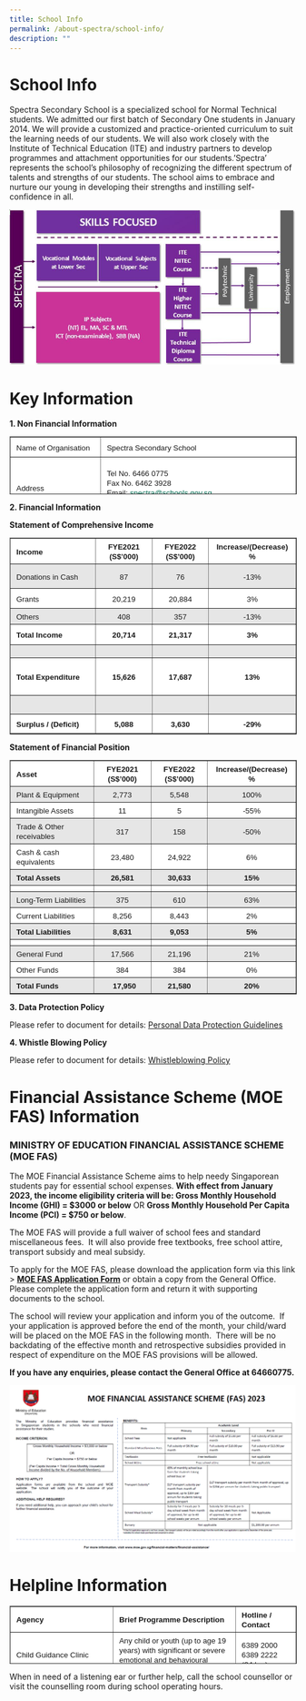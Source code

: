 ```yaml
---
title: School Info
permalink: /about-spectra/school-info/
description: ""
---
```

# School Info


Spectra Secondary School is a specialized school for Normal Technical students. We admitted&nbsp;our first batch of Secondary One students&nbsp;in January 2014. We will provide a customized and practice-oriented curriculum to suit the learning needs of our students. We will also work closely with the Institute of Technical Education (ITE) and industry partners to develop programmes and attachment opportunities for our students.’Spectra’ represents the school’s philosophy of recognizing the different spectrum of talents and strengths of our students. The school aims to embrace and nurture our young in developing their strengths and instilling self-confidence in all.

![](/images/VE-Customised-Pathways-2.jpg)

# Key Information


**1\. Non Financial Information**

<table border="1" style="box-sizing: inherit; border-collapse: collapse; border-spacing: 0px; max-width: 100%; width: 792px; height: 100px;"><tbody style="box-sizing: inherit;"><tr style="box-sizing: inherit; background: rgb(255, 255, 255); height: 24px;"><td style="box-sizing: inherit; padding: 5px 10px; width: 153px; text-align: justify; background-color: rgb(255, 255, 255); height: 24px;"><span style="box-sizing: inherit; font-family: &quot;trebuchet ms&quot;, geneva, sans-serif; font-size: 10pt;">Name of Organisation</span></td><td style="box-sizing: inherit; padding: 5px 10px; width: 373px; text-align: justify; background-color: rgb(255, 255, 255); height: 24px;"><span style="box-sizing: inherit; font-family: &quot;trebuchet ms&quot;, geneva, sans-serif; font-size: 10pt;">Spectra Secondary School</span></td></tr><tr style="box-sizing: inherit; background: rgb(230, 230, 230); height: 96px;"><td style="box-sizing: inherit; padding: 5px 10px; width: 153px; text-align: justify; background-color: rgb(255, 255, 255); height: 96px;"><span style="box-sizing: inherit; font-family: &quot;trebuchet ms&quot;, geneva, sans-serif; font-size: 10pt;">Address</span></td><td style="box-sizing: inherit; padding: 5px 10px; width: 373px; text-align: justify; background-color: rgb(255, 255, 255); height: 96px;"><span style="box-sizing: inherit; font-family: &quot;trebuchet ms&quot;, geneva, sans-serif; font-size: 10pt;">Tel No. 6466 0775</span><br style="box-sizing: inherit;"><span style="box-sizing: inherit; font-family: &quot;trebuchet ms&quot;, geneva, sans-serif; font-size: 10pt;">Fax No. 6462 3928</span><br style="box-sizing: inherit;"><span style="box-sizing: inherit; font-family: &quot;trebuchet ms&quot;, geneva, sans-serif; font-size: 10pt;">Email:&nbsp;<a href="mailto:info@spectra.edu.sg" target="_blank" rel="noopener noreferrer" style="box-sizing: inherit; background-color: transparent; transition: all 0.25s ease-in-out 0s; text-decoration: underline; color: rgb(0, 107, 81);">spectra@schools.gov.sg</a></span><br style="box-sizing: inherit;"><span style="box-sizing: inherit; font-family: &quot;trebuchet ms&quot;, geneva, sans-serif; font-size: 10pt;">Website:&nbsp;<a href="https://www.spectra.edu.sg/" style="box-sizing: inherit; background-color: transparent; transition: all 0.25s ease-in-out 0s; text-decoration: underline; color: rgb(0, 107, 81);">https://www.spectra.edu.sg</a></span></td></tr><tr style="box-sizing: inherit; background: rgb(255, 255, 255); height: 24px;"><td style="box-sizing: inherit; padding: 5px 10px; width: 153px; text-align: justify; background-color: rgb(255, 255, 255); height: 24px;"><span style="box-sizing: inherit; font-family: &quot;trebuchet ms&quot;, geneva, sans-serif; font-size: 10pt;">Unique Entity Number (UEN)</span></td><td style="box-sizing: inherit; padding: 5px 10px; width: 373px; text-align: justify; background-color: rgb(255, 255, 255); height: 24px;"><span style="box-sizing: inherit; font-family: &quot;trebuchet ms&quot;, geneva, sans-serif; font-size: 10pt;">201300697M</span></td></tr><tr style="box-sizing: inherit; background: rgb(230, 230, 230); height: 24px;"><td style="box-sizing: inherit; padding: 5px 10px; width: 153px; text-align: justify; background-color: rgb(255, 255, 255); height: 24px;"><span style="box-sizing: inherit; font-family: &quot;trebuchet ms&quot;, geneva, sans-serif; font-size: 10pt;">Date of Establishment</span></td><td style="box-sizing: inherit; padding: 5px 10px; width: 373px; text-align: justify; background-color: rgb(255, 255, 255); height: 24px;"><span style="box-sizing: inherit; font-family: &quot;trebuchet ms&quot;, geneva, sans-serif; font-size: 10pt;">7 January 2013</span></td></tr><tr style="box-sizing: inherit; background: rgb(255, 255, 255); height: 24px;"><td style="box-sizing: inherit; padding: 5px 10px; width: 153px; text-align: justify; background-color: rgb(255, 255, 255); height: 24px;"><span style="box-sizing: inherit; font-family: &quot;trebuchet ms&quot;, geneva, sans-serif; font-size: 10pt;">Effective Date of Charity Status</span></td><td style="box-sizing: inherit; padding: 5px 10px; width: 373px; text-align: justify; background-color: rgb(255, 255, 255); height: 24px;"><span style="box-sizing: inherit; font-family: &quot;trebuchet ms&quot;, geneva, sans-serif; font-size: 10pt;">7 January 2013</span></td></tr><tr style="box-sizing: inherit; background: rgb(230, 230, 230); height: 24px;"><td style="box-sizing: inherit; padding: 5px 10px; width: 153px; text-align: justify; background-color: rgb(255, 255, 255); height: 24px;"><span style="box-sizing: inherit; font-family: &quot;trebuchet ms&quot;, geneva, sans-serif; font-size: 10pt;">Effective Date of IPC Status</span></td><td style="box-sizing: inherit; padding: 5px 10px; width: 373px; text-align: justify; background-color: rgb(255, 255, 255); height: 24px;"><span style="box-sizing: inherit; font-family: &quot;trebuchet ms&quot;, geneva, sans-serif; font-size: 10pt;">03 June 2022 to 02 June 2027</span></td></tr><tr style="box-sizing: inherit; background: rgb(255, 255, 255); height: 144px;"><td style="box-sizing: inherit; padding: 5px 10px; width: 153px; text-align: justify; background-color: rgb(255, 255, 255); height: 144px;"><span style="box-sizing: inherit; font-family: &quot;trebuchet ms&quot;, geneva, sans-serif; font-size: 10pt;">Objectives</span></td><td style="box-sizing: inherit; padding: 5px 10px; width: 373px; text-align: justify; background-color: rgb(255, 255, 255); height: 144px;"><span style="box-sizing: inherit; font-family: &quot;trebuchet ms&quot;, geneva, sans-serif; font-size: 10pt;">The main objectives are to deliver a quality learning experience, with the support of stakeholders, to the students; to actively involve and positively challenge the students in their learning experience and process in a safe and caring learning environment; to build the students’ confidence, competency and character so as to enable them to lead fulfilling lives; and to assist and prepare the students to graduate with NT Level and the ITE Skill Subject Certificates.</span></td></tr><tr style="box-sizing: inherit; background: rgb(230, 230, 230); height: 24px;"><td style="box-sizing: inherit; padding: 5px 10px; width: 153px; text-align: justify; background-color: rgb(255, 255, 255); height: 24px;"><span style="box-sizing: inherit; font-family: &quot;trebuchet ms&quot;, geneva, sans-serif; font-size: 10pt;">Number of Students Enrolment</span></td><td style="box-sizing: inherit; padding: 5px 10px; width: 373px; text-align: justify; background-color: rgb(255, 255, 255); height: 24px;"><span style="box-sizing: inherit; font-family: &quot;trebuchet ms&quot;, geneva, sans-serif; font-size: 10pt;">783 students as at 1 July 2022</span></td></tr><tr style="box-sizing: inherit; background: rgb(255, 255, 255); height: 194px;"><td style="box-sizing: inherit; padding: 5px 10px; width: 153px; text-align: justify; background-color: rgb(255, 255, 255); height: 194px;"><span style="box-sizing: inherit; font-family: &quot;trebuchet ms&quot;, geneva, sans-serif; font-size: 10pt;">Board of Directors&nbsp;<em style="box-sizing: inherit;">(current)</em></span></td><td style="box-sizing: inherit; padding: 5px 10px; width: 373px; text-align: justify; background-color: rgb(255, 255, 255); height: 194px;"><span style="box-sizing: inherit; font-family: &quot;trebuchet ms&quot;, geneva, sans-serif; font-size: 10pt;">Mr. Tai Lee Siang<br style="box-sizing: inherit;">Mr. Anbarasu s/o Rajendran<br style="box-sizing: inherit;">Mr. Suresh Natarajan<br style="box-sizing: inherit;">Ms. Cindy Karim<br style="box-sizing: inherit;">Ms. Ivy Lai Keet Yee<br style="box-sizing: inherit;">Mr. Chua Boon Keat<br style="box-sizing: inherit;">Mr. Conceicao Nicholas Gerard<br style="box-sizing: inherit;">Mrs. Jalil-Ong Suat Eng<br style="box-sizing: inherit;">Mr. Anil Sachdev s/o Danesh Kumar<br style="box-sizing: inherit;">Mr. Chua Cheng You<br style="box-sizing: inherit;">Ms. Juliana Soh Kheng Mei<br style="box-sizing: inherit;">Mr. Lock Ka Fai<br style="box-sizing: inherit;">Ms. Sabrena Abdullah<br style="box-sizing: inherit;">Mr. Tan Soon Liang<br style="box-sizing: inherit;">Dr. Wu Huei Yaw</span></td></tr><tr style="box-sizing: inherit; background: rgb(230, 230, 230); height: 48px;"><td style="box-sizing: inherit; padding: 5px 10px; width: 153px; text-align: justify; background-color: rgb(255, 255, 255); height: 48px;"><span style="box-sizing: inherit; font-family: &quot;trebuchet ms&quot;, geneva, sans-serif; font-size: 10pt;">Auditor</span></td><td style="box-sizing: inherit; padding: 5px 10px; width: 373px; text-align: justify; background-color: rgb(255, 255, 255); height: 48px;"><span style="box-sizing: inherit; font-family: &quot;trebuchet ms&quot;, geneva, sans-serif; font-size: 10pt;">PricewaterhouseCoopers LLP<span>&nbsp;</span><em style="box-sizing: inherit;">(appointed for FY2021 onwards)</em></span><br style="box-sizing: inherit;"><span style="box-sizing: inherit; font-family: &quot;trebuchet ms&quot;, geneva, sans-serif; font-size: 10pt;">Ernst &amp; Young LLP<span>&nbsp;</span><em style="box-sizing: inherit;">(FY2016 to FY2020)</em></span></td></tr><tr style="box-sizing: inherit; background: rgb(255, 255, 255); height: 48px;"><td style="box-sizing: inherit; padding: 5px 10px; width: 153px; text-align: justify; background-color: rgb(255, 255, 255); height: 48px;"><span style="box-sizing: inherit; font-family: &quot;trebuchet ms&quot;, geneva, sans-serif; font-size: 10pt;">Corporate Secretary</span></td><td style="box-sizing: inherit; padding: 5px 10px; width: 373px; text-align: justify; background-color: rgb(255, 255, 255); height: 48px;"><span style="box-sizing: inherit; font-family: &quot;trebuchet ms&quot;, geneva, sans-serif; font-size: 10pt;">Foo Soon Soo</span><br style="box-sizing: inherit;"><span style="box-sizing: inherit; font-family: &quot;trebuchet ms&quot;, geneva, sans-serif; font-size: 10pt;">Sapphira Low Bing Yoke</span></td></tr></tbody></table>

**2\. Financial Information**

**Statement of Comprehensive Income**

<table border="1" cellspacing="1" cellpadding="1" style="box-sizing: inherit; border-collapse: collapse; border-spacing: 0px; max-width: 100%; width: 780px;"><tbody style="box-sizing: inherit;"><tr style="box-sizing: inherit; background: rgb(255, 255, 255); height: 16px;"><td style="box-sizing: inherit; padding: 5px 10px; width: 310px; height: 16px;"><strong style="box-sizing: inherit; font-weight: bold;"><span style="box-sizing: inherit; font-family: &quot;trebuchet ms&quot;, geneva, sans-serif; font-size: 10pt;">Income</span></strong></td><td style="box-sizing: inherit; padding: 5px 10px; width: 157.556px; text-align: center; height: 16px;"><span style="box-sizing: inherit; font-size: 10pt;"><strong style="box-sizing: inherit; font-weight: bold;"><span style="box-sizing: inherit; font-family: &quot;trebuchet ms&quot;, geneva, sans-serif;">FYE2021 (S$’000)</span></strong></span></td><td style="box-sizing: inherit; padding: 5px 10px; width: 158.444px; text-align: center; height: 16px;"><span style="box-sizing: inherit; font-size: 10pt;"><strong style="box-sizing: inherit; font-weight: bold;"><span style="box-sizing: inherit; font-family: &quot;trebuchet ms&quot;, geneva, sans-serif;">FYE2022 (S$’000)</span></strong></span></td><td style="box-sizing: inherit; padding: 5px 10px; width: 156px; text-align: center; height: 16px;"><span style="box-sizing: inherit; font-size: 10pt;"><strong style="box-sizing: inherit; font-weight: bold;"><span style="box-sizing: inherit; font-family: &quot;trebuchet ms&quot;, geneva, sans-serif;">Increase/(Decrease)</span></strong></span><br style="box-sizing: inherit;"><span style="box-sizing: inherit; font-size: 10pt;"><strong style="box-sizing: inherit; font-weight: bold;"><span style="box-sizing: inherit; font-family: &quot;trebuchet ms&quot;, geneva, sans-serif;">%</span></strong></span></td></tr><tr style="box-sizing: inherit; background: rgb(230, 230, 230); height: 32px;"><td style="box-sizing: inherit; padding: 5px 10px; width: 310px; height: 32px;"><span style="box-sizing: inherit; font-family: &quot;trebuchet ms&quot;, geneva, sans-serif; font-size: 10pt;">Donations in Cash</span></td><td style="box-sizing: inherit; padding: 5px 10px; width: 157.556px; text-align: center; height: 32px;"><span style="box-sizing: inherit; font-family: &quot;trebuchet ms&quot;, geneva, sans-serif; font-size: 10pt;">87</span></td><td style="box-sizing: inherit; padding: 5px 10px; width: 158.444px; text-align: center; height: 32px;"><span style="box-sizing: inherit; font-family: &quot;trebuchet ms&quot;, geneva, sans-serif; font-size: 10pt;">76</span></td><td style="box-sizing: inherit; padding: 5px 10px; width: 156px; text-align: center; height: 32px;"><span style="box-sizing: inherit; font-family: &quot;trebuchet ms&quot;, geneva, sans-serif; font-size: 10pt;">-13%</span></td></tr><tr style="box-sizing: inherit; background: rgb(255, 255, 255); height: 24px;"><td style="box-sizing: inherit; padding: 5px 10px; width: 310px; height: 24px;"><span style="box-sizing: inherit; font-family: &quot;trebuchet ms&quot;, geneva, sans-serif; font-size: 10pt;">Grants</span></td><td style="box-sizing: inherit; padding: 5px 10px; width: 157.556px; text-align: center; height: 24px;"><span style="box-sizing: inherit; font-family: &quot;trebuchet ms&quot;, geneva, sans-serif; font-size: 10pt;">20,219</span></td><td style="box-sizing: inherit; padding: 5px 10px; width: 158.444px; text-align: center; height: 24px;"><span style="box-sizing: inherit; font-family: &quot;trebuchet ms&quot;, geneva, sans-serif; font-size: 10pt;">20,884</span></td><td style="box-sizing: inherit; padding: 5px 10px; width: 156px; text-align: center; height: 24px;"><span style="box-sizing: inherit; font-family: &quot;trebuchet ms&quot;, geneva, sans-serif; font-size: 10pt;">3%</span></td></tr><tr style="box-sizing: inherit; background: rgb(230, 230, 230); height: 12px;"><td style="box-sizing: inherit; padding: 5px 10px; width: 310px; height: 12px;"><span style="box-sizing: inherit; font-family: &quot;trebuchet ms&quot;, geneva, sans-serif; font-size: 10pt;">Others</span></td><td style="box-sizing: inherit; padding: 5px 10px; width: 157.556px; text-align: center; height: 12px;"><span style="box-sizing: inherit; font-family: &quot;trebuchet ms&quot;, geneva, sans-serif; font-size: 10pt;">408</span></td><td style="box-sizing: inherit; padding: 5px 10px; width: 158.444px; text-align: center; height: 12px;"><span style="box-sizing: inherit; font-family: &quot;trebuchet ms&quot;, geneva, sans-serif; font-size: 10pt;">357</span></td><td style="box-sizing: inherit; padding: 5px 10px; width: 156px; text-align: center; height: 12px;"><span style="box-sizing: inherit; font-family: &quot;trebuchet ms&quot;, geneva, sans-serif; font-size: 10pt;">-13%</span></td></tr><tr style="box-sizing: inherit; background: rgb(255, 255, 255); height: 25px;"><td style="box-sizing: inherit; padding: 5px 10px; width: 310px; height: 25px;"><span style="box-sizing: inherit; font-family: &quot;trebuchet ms&quot;, geneva, sans-serif; font-size: 10pt;"><strong style="box-sizing: inherit; font-weight: bold;">Total Income</strong></span></td><td style="box-sizing: inherit; padding: 5px 10px; width: 157.556px; text-align: center; height: 25px;"><span style="box-sizing: inherit; font-family: &quot;trebuchet ms&quot;, geneva, sans-serif; font-size: 10pt;"><strong style="box-sizing: inherit; font-weight: bold;">20,714</strong></span></td><td style="box-sizing: inherit; padding: 5px 10px; width: 158.444px; text-align: center; height: 25px;"><span style="box-sizing: inherit; font-family: &quot;trebuchet ms&quot;, geneva, sans-serif; font-size: 10pt;"><strong style="box-sizing: inherit; font-weight: bold;">21,317</strong></span></td><td style="box-sizing: inherit; padding: 5px 10px; width: 156px; text-align: center; height: 25px;"><span style="box-sizing: inherit; font-family: &quot;trebuchet ms&quot;, geneva, sans-serif; font-size: 10pt;"><strong style="box-sizing: inherit; font-weight: bold;">3%</strong></span></td></tr><tr style="box-sizing: inherit; background: rgb(230, 230, 230); height: 12px;"><td style="box-sizing: inherit; padding: 5px 10px; width: 310px; height: 12px;"></td><td style="box-sizing: inherit; padding: 5px 10px; width: 157.556px; text-align: center; height: 12px;"></td><td style="box-sizing: inherit; padding: 5px 10px; width: 158.444px; text-align: center; height: 12px;"></td><td style="box-sizing: inherit; padding: 5px 10px; width: 156px; text-align: center; height: 12px;"></td></tr><tr style="box-sizing: inherit; background: rgb(255, 255, 255); height: 55px;"><td style="box-sizing: inherit; padding: 5px 10px; width: 310px; height: 55px;"><span style="box-sizing: inherit; font-family: &quot;trebuchet ms&quot;, geneva, sans-serif; font-size: 10pt;"><strong style="box-sizing: inherit; font-weight: bold;">Total Expenditure</strong></span></td><td style="box-sizing: inherit; padding: 5px 10px; width: 157.556px; text-align: center; height: 55px;"><span style="box-sizing: inherit; font-family: &quot;trebuchet ms&quot;, geneva, sans-serif; font-size: 10pt;"><strong style="box-sizing: inherit; font-weight: bold;">15,626</strong></span></td><td style="box-sizing: inherit; padding: 5px 10px; width: 158.444px; text-align: center; height: 55px;"><span style="box-sizing: inherit; font-family: &quot;trebuchet ms&quot;, geneva, sans-serif; font-size: 10pt;"><strong style="box-sizing: inherit; font-weight: bold;">17,687</strong></span></td><td style="box-sizing: inherit; padding: 5px 10px; width: 156px; text-align: center; height: 55px;"><span style="box-sizing: inherit; font-family: &quot;trebuchet ms&quot;, geneva, sans-serif; font-size: 10pt;"><strong style="box-sizing: inherit; font-weight: bold;">13%</strong></span></td></tr><tr style="box-sizing: inherit; background: rgb(230, 230, 230); height: 22px;"><td style="box-sizing: inherit; padding: 5px 10px; width: 310px; height: 22px;"></td><td style="box-sizing: inherit; padding: 5px 10px; width: 157.556px; text-align: center; height: 22px;"></td><td style="box-sizing: inherit; padding: 5px 10px; width: 158.444px; text-align: center; height: 22px;"></td><td style="box-sizing: inherit; padding: 5px 10px; width: 156px; text-align: center; height: 22px;"></td></tr><tr style="box-sizing: inherit; background: rgb(255, 255, 255); height: 23.2223px;"><td style="box-sizing: inherit; padding: 5px 10px; width: 310px; height: 23.2223px;"><span style="box-sizing: inherit; font-family: &quot;trebuchet ms&quot;, geneva, sans-serif; font-size: 10pt;"><strong style="box-sizing: inherit; font-weight: bold;">Surplus / (Deficit)</strong></span></td><td style="box-sizing: inherit; padding: 5px 10px; width: 157.556px; text-align: center; height: 23.2223px;"><span style="box-sizing: inherit; font-family: &quot;trebuchet ms&quot;, geneva, sans-serif; font-size: 10pt;"><strong style="box-sizing: inherit; font-weight: bold;">5,088</strong></span></td><td style="box-sizing: inherit; padding: 5px 10px; width: 158.444px; text-align: center; height: 23.2223px;"><span style="box-sizing: inherit; font-family: &quot;trebuchet ms&quot;, geneva, sans-serif; font-size: 10pt;"><strong style="box-sizing: inherit; font-weight: bold;">3,630</strong></span></td><td style="box-sizing: inherit; padding: 5px 10px; width: 156px; text-align: center; height: 23.2223px;"><span style="box-sizing: inherit; font-family: &quot;trebuchet ms&quot;, geneva, sans-serif; font-size: 10pt;"><strong style="box-sizing: inherit; font-weight: bold;">-29%</strong></span></td></tr></tbody></table>

**Statement of Financial Position**

<table border="1" cellspacing="1" cellpadding="1" style="box-sizing: inherit; border-collapse: collapse; border-spacing: 0px; max-width: 100%; width: 782.889px;"><tbody style="box-sizing: inherit;"><tr style="box-sizing: inherit; background: rgb(255, 255, 255);"><td style="box-sizing: inherit; padding: 5px 10px; width: 330px;"><strong style="box-sizing: inherit; font-weight: bold;"><span style="box-sizing: inherit; font-family: &quot;trebuchet ms&quot;, geneva, sans-serif; font-size: 10pt;">Asset</span></strong></td><td style="box-sizing: inherit; padding: 5px 10px; width: 167px; text-align: center;"><span style="box-sizing: inherit; font-size: 10pt;"><strong style="box-sizing: inherit; font-weight: bold;"><span style="box-sizing: inherit; font-family: &quot;trebuchet ms&quot;, geneva, sans-serif;">FYE2021 (S$’000)</span></strong></span></td><td style="box-sizing: inherit; padding: 5px 10px; width: 159px; text-align: center;"><span style="box-sizing: inherit; font-size: 10pt;"><strong style="box-sizing: inherit; font-weight: bold;"><span style="box-sizing: inherit; font-family: &quot;trebuchet ms&quot;, geneva, sans-serif;">FYE2022 (S$’000)</span></strong></span></td><td style="box-sizing: inherit; padding: 5px 10px; width: 164.889px; text-align: center;"><span style="box-sizing: inherit; font-size: 10pt;"><strong style="box-sizing: inherit; font-weight: bold;"><span style="box-sizing: inherit; font-family: &quot;trebuchet ms&quot;, geneva, sans-serif;">Increase/(Decrease)</span></strong></span><br style="box-sizing: inherit;"><span style="box-sizing: inherit; font-size: 10pt;"><strong style="box-sizing: inherit; font-weight: bold;"><span style="box-sizing: inherit; font-family: &quot;trebuchet ms&quot;, geneva, sans-serif;">%</span></strong></span></td></tr><tr style="box-sizing: inherit; background: rgb(230, 230, 230);"><td style="box-sizing: inherit; padding: 5px 10px; width: 330px;"><span style="box-sizing: inherit; font-family: &quot;trebuchet ms&quot;, geneva, sans-serif; font-size: 10pt;">Plant &amp; Equipment</span></td><td style="box-sizing: inherit; padding: 5px 10px; width: 167px; text-align: center;"><span style="box-sizing: inherit; font-family: &quot;trebuchet ms&quot;, geneva, sans-serif; font-size: 10pt;">2,773</span></td><td style="box-sizing: inherit; padding: 5px 10px; width: 159px; text-align: center;"><span style="box-sizing: inherit; font-family: &quot;trebuchet ms&quot;, geneva, sans-serif; font-size: 10pt;">5,548</span></td><td style="box-sizing: inherit; padding: 5px 10px; width: 164.889px; text-align: center;"><span style="box-sizing: inherit; font-family: &quot;trebuchet ms&quot;, geneva, sans-serif; font-size: 10pt;">100%</span></td></tr><tr style="box-sizing: inherit; background: rgb(255, 255, 255);"><td style="box-sizing: inherit; padding: 5px 10px; width: 330px;"><span style="box-sizing: inherit; font-family: &quot;trebuchet ms&quot;, geneva, sans-serif; font-size: 10pt;">Intangible Assets</span></td><td style="box-sizing: inherit; padding: 5px 10px; width: 167px; text-align: center;"><span style="box-sizing: inherit; font-family: &quot;trebuchet ms&quot;, geneva, sans-serif; font-size: 10pt;">11</span></td><td style="box-sizing: inherit; padding: 5px 10px; width: 159px; text-align: center;"><span style="box-sizing: inherit; font-family: &quot;trebuchet ms&quot;, geneva, sans-serif; font-size: 10pt;">5</span></td><td style="box-sizing: inherit; padding: 5px 10px; width: 164.889px; text-align: center;"><span style="box-sizing: inherit; font-family: &quot;trebuchet ms&quot;, geneva, sans-serif; font-size: 10pt;">-55%</span></td></tr><tr style="box-sizing: inherit; background: rgb(230, 230, 230);"><td style="box-sizing: inherit; padding: 5px 10px; width: 330px;"><span style="box-sizing: inherit; font-family: &quot;trebuchet ms&quot;, geneva, sans-serif; font-size: 10pt;">Trade &amp; Other receivables</span></td><td style="box-sizing: inherit; padding: 5px 10px; width: 167px; text-align: center;"><span style="box-sizing: inherit; font-family: &quot;trebuchet ms&quot;, geneva, sans-serif; font-size: 10pt;">317</span></td><td style="box-sizing: inherit; padding: 5px 10px; width: 159px; text-align: center;"><span style="box-sizing: inherit; font-family: &quot;trebuchet ms&quot;, geneva, sans-serif; font-size: 10pt;">158</span></td><td style="box-sizing: inherit; padding: 5px 10px; width: 164.889px; text-align: center;"><span style="box-sizing: inherit; font-family: &quot;trebuchet ms&quot;, geneva, sans-serif; font-size: 10pt;">-50%</span></td></tr><tr style="box-sizing: inherit; background: rgb(255, 255, 255);"><td style="box-sizing: inherit; padding: 5px 10px; width: 330px;"><span style="box-sizing: inherit; font-family: &quot;trebuchet ms&quot;, geneva, sans-serif; font-size: 10pt;">Cash &amp; cash equivalents</span></td><td style="box-sizing: inherit; padding: 5px 10px; width: 167px; text-align: center;"><span style="box-sizing: inherit; font-family: &quot;trebuchet ms&quot;, geneva, sans-serif; font-size: 10pt;">23,480</span></td><td style="box-sizing: inherit; padding: 5px 10px; width: 159px; text-align: center;"><span style="box-sizing: inherit; font-family: &quot;trebuchet ms&quot;, geneva, sans-serif; font-size: 10pt;">24,922</span></td><td style="box-sizing: inherit; padding: 5px 10px; width: 164.889px; text-align: center;"><span style="box-sizing: inherit; font-family: &quot;trebuchet ms&quot;, geneva, sans-serif; font-size: 10pt;">6%</span></td></tr><tr style="box-sizing: inherit; background: rgb(230, 230, 230);"><td style="box-sizing: inherit; padding: 5px 10px; width: 330px;"><span style="box-sizing: inherit; font-family: &quot;trebuchet ms&quot;, geneva, sans-serif; font-size: 10pt;"><strong style="box-sizing: inherit; font-weight: bold;">Total Assets</strong></span></td><td style="box-sizing: inherit; padding: 5px 10px; width: 167px; text-align: center;"><span style="box-sizing: inherit; font-family: &quot;trebuchet ms&quot;, geneva, sans-serif; font-size: 10pt;"><strong style="box-sizing: inherit; font-weight: bold;">26,581</strong></span></td><td style="box-sizing: inherit; padding: 5px 10px; width: 159px; text-align: center;"><span style="box-sizing: inherit; font-family: &quot;trebuchet ms&quot;, geneva, sans-serif; font-size: 10pt;"><strong style="box-sizing: inherit; font-weight: bold;">30,633</strong></span></td><td style="box-sizing: inherit; padding: 5px 10px; width: 164.889px; text-align: center;"><span style="box-sizing: inherit; font-family: &quot;trebuchet ms&quot;, geneva, sans-serif; font-size: 10pt;"><strong style="box-sizing: inherit; font-weight: bold;">15%</strong></span></td></tr><tr style="box-sizing: inherit; background: rgb(255, 255, 255);"><td style="box-sizing: inherit; padding: 5px 10px; width: 330px;"></td><td style="box-sizing: inherit; padding: 5px 10px; width: 167px; text-align: center;"></td><td style="box-sizing: inherit; padding: 5px 10px; width: 159px; text-align: center;"></td><td style="box-sizing: inherit; padding: 5px 10px; width: 164.889px; text-align: center;"></td></tr><tr style="box-sizing: inherit; background: rgb(230, 230, 230);"><td style="box-sizing: inherit; padding: 5px 10px; width: 330px;"><span style="box-sizing: inherit; font-family: &quot;trebuchet ms&quot;, geneva, sans-serif; font-size: 10pt;">Long-Term Liabilities</span></td><td style="box-sizing: inherit; padding: 5px 10px; width: 167px; text-align: center;"><span style="box-sizing: inherit; font-family: &quot;trebuchet ms&quot;, geneva, sans-serif; font-size: 10pt;">375</span></td><td style="box-sizing: inherit; padding: 5px 10px; width: 159px; text-align: center;"><span style="box-sizing: inherit; font-family: &quot;trebuchet ms&quot;, geneva, sans-serif; font-size: 10pt;">610</span></td><td style="box-sizing: inherit; padding: 5px 10px; width: 164.889px; text-align: center;"><span style="box-sizing: inherit; font-family: &quot;trebuchet ms&quot;, geneva, sans-serif; font-size: 10pt;">63%</span></td></tr><tr style="box-sizing: inherit; background: rgb(255, 255, 255);"><td style="box-sizing: inherit; padding: 5px 10px; width: 330px;"><span style="box-sizing: inherit; font-family: &quot;trebuchet ms&quot;, geneva, sans-serif; font-size: 10pt;">Current Liabilities</span></td><td style="box-sizing: inherit; padding: 5px 10px; width: 167px; text-align: center;"><span style="box-sizing: inherit; font-family: &quot;trebuchet ms&quot;, geneva, sans-serif; font-size: 10pt;">8,256</span></td><td style="box-sizing: inherit; padding: 5px 10px; width: 159px; text-align: center;"><span style="box-sizing: inherit; font-family: &quot;trebuchet ms&quot;, geneva, sans-serif; font-size: 10pt;">8,443</span></td><td style="box-sizing: inherit; padding: 5px 10px; width: 164.889px; text-align: center;"><span style="box-sizing: inherit; font-family: &quot;trebuchet ms&quot;, geneva, sans-serif; font-size: 10pt;">2%</span></td></tr><tr style="box-sizing: inherit; background: rgb(230, 230, 230);"><td style="box-sizing: inherit; padding: 5px 10px; width: 330px;"><span style="box-sizing: inherit; font-family: &quot;trebuchet ms&quot;, geneva, sans-serif; font-size: 10pt;"><strong style="box-sizing: inherit; font-weight: bold;">Total Liabilities</strong></span></td><td style="box-sizing: inherit; padding: 5px 10px; width: 167px; text-align: center;"><span style="box-sizing: inherit; font-family: &quot;trebuchet ms&quot;, geneva, sans-serif; font-size: 10pt;"><strong style="box-sizing: inherit; font-weight: bold;">8,631</strong></span></td><td style="box-sizing: inherit; padding: 5px 10px; width: 159px; text-align: center;"><span style="box-sizing: inherit; font-family: &quot;trebuchet ms&quot;, geneva, sans-serif; font-size: 10pt;"><strong style="box-sizing: inherit; font-weight: bold;">9,053</strong></span></td><td style="box-sizing: inherit; padding: 5px 10px; width: 164.889px; text-align: center;"><span style="box-sizing: inherit; font-family: &quot;trebuchet ms&quot;, geneva, sans-serif; font-size: 10pt;"><strong style="box-sizing: inherit; font-weight: bold;">5%</strong></span></td></tr><tr style="box-sizing: inherit; background: rgb(255, 255, 255);"><td style="box-sizing: inherit; padding: 5px 10px; width: 330px;"></td><td style="box-sizing: inherit; padding: 5px 10px; width: 167px; text-align: center;"></td><td style="box-sizing: inherit; padding: 5px 10px; width: 159px; text-align: center;"></td><td style="box-sizing: inherit; padding: 5px 10px; width: 164.889px; text-align: center;"></td></tr><tr style="box-sizing: inherit; background: rgb(230, 230, 230);"><td style="box-sizing: inherit; padding: 5px 10px; width: 330px;"><span style="box-sizing: inherit; font-family: &quot;trebuchet ms&quot;, geneva, sans-serif; font-size: 10pt;">General Fund</span></td><td style="box-sizing: inherit; padding: 5px 10px; width: 167px; text-align: center;"><span style="box-sizing: inherit; font-family: &quot;trebuchet ms&quot;, geneva, sans-serif; font-size: 10pt;">17,566</span></td><td style="box-sizing: inherit; padding: 5px 10px; width: 159px; text-align: center;"><span style="box-sizing: inherit; font-family: &quot;trebuchet ms&quot;, geneva, sans-serif; font-size: 10pt;">21,196</span></td><td style="box-sizing: inherit; padding: 5px 10px; width: 164.889px; text-align: center;"><span style="box-sizing: inherit; font-family: &quot;trebuchet ms&quot;, geneva, sans-serif; font-size: 10pt;">21%</span></td></tr><tr style="box-sizing: inherit; background: rgb(255, 255, 255);"><td style="box-sizing: inherit; padding: 5px 10px; width: 330px;"><span style="box-sizing: inherit; font-family: &quot;trebuchet ms&quot;, geneva, sans-serif; font-size: 10pt;">Other Funds</span></td><td style="box-sizing: inherit; padding: 5px 10px; width: 167px; text-align: center;"><span style="box-sizing: inherit; font-family: &quot;trebuchet ms&quot;, geneva, sans-serif; font-size: 10pt;">384</span></td><td style="box-sizing: inherit; padding: 5px 10px; width: 159px; text-align: center;"><span style="box-sizing: inherit; font-family: &quot;trebuchet ms&quot;, geneva, sans-serif; font-size: 10pt;">384</span></td><td style="box-sizing: inherit; padding: 5px 10px; width: 164.889px; text-align: center;"><span style="box-sizing: inherit; font-family: &quot;trebuchet ms&quot;, geneva, sans-serif; font-size: 10pt;">0%</span></td></tr><tr style="box-sizing: inherit; background: rgb(230, 230, 230);"><td style="box-sizing: inherit; padding: 5px 10px; width: 330px;"><span style="box-sizing: inherit; font-family: &quot;trebuchet ms&quot;, geneva, sans-serif; font-size: 10pt;"><strong style="box-sizing: inherit; font-weight: bold;">Total Funds</strong></span></td><td style="box-sizing: inherit; padding: 5px 10px; width: 167px; text-align: center;"><span style="box-sizing: inherit; font-family: &quot;trebuchet ms&quot;, geneva, sans-serif; font-size: 10pt;"><strong style="box-sizing: inherit; font-weight: bold;">&nbsp; 17,950</strong></span></td><td style="box-sizing: inherit; padding: 5px 10px; width: 159px; text-align: center;"><span style="box-sizing: inherit; font-family: &quot;trebuchet ms&quot;, geneva, sans-serif; font-size: 10pt;"><strong style="box-sizing: inherit; font-weight: bold;">21,580</strong></span></td><td style="box-sizing: inherit; padding: 5px 10px; width: 164.889px; text-align: center;"><span style="box-sizing: inherit; font-family: &quot;trebuchet ms&quot;, geneva, sans-serif; font-size: 10pt;"><strong style="box-sizing: inherit; font-weight: bold;">20%</strong></span></td></tr></tbody></table>

**3\. Data Protection Policy**

Please refer to document for details:&nbsp;[Personal Data Protection Guidelines](/files/Personal-Data-Protection-Guidelines.pdf)

**4\. Whistle Blowing Policy**

Please refer to document for details:&nbsp;[Whistleblowing Policy](/files/Item-6-SSS-ADM-0002A-Whistleblowing-Policy-Website-Posting-Ver-3.pdf)


# Financial Assistance Scheme (MOE FAS) Information


### MINISTRY OF EDUCATION FINANCIAL ASSISTANCE SCHEME (MOE FAS)

The MOE Financial Assistance Scheme aims to help needy Singaporean students pay for essential school expenses.&nbsp;**With effect from January 2023, the income eligibility criteria will be: Gross Monthly Household Income (GHI) = $3000 or below**&nbsp;OR&nbsp;**Gross Monthly Household Per Capita Income (PCI) = $750 or below**.

The MOE FAS will provide a full waiver of school fees and standard miscellaneous fees.&nbsp; It will also provide free textbooks, free school attire, transport subsidy and meal subsidy.

To apply for the MOE FAS, please download the application form via this link &gt;&nbsp;**[MOE FAS Application Form](/files/SS_FAS-Application-Form-2023.pdf)**&nbsp;or obtain a copy from the General Office. Please complete the application form and return it with supporting documents to the school.

The school will review your application and inform you of the outcome.&nbsp; If your application is approved before the end of the month, your child/ward will be placed on the MOE FAS in the following month.&nbsp; There will be no backdating of the effective month and retrospective subsidies provided in respect of expenditure on the MOE FAS provisions will be allowed.

**If you have any enquiries, please contact the General Office at 64660775.**

![MOE FAS 2023](/images/MOE-FAS-2023.png)

# Helpline Information



<table border="1" style="box-sizing: inherit; border-collapse: collapse; border-spacing: 0px; max-width: 100%; width: 796px; height: 100px;"><tbody style="box-sizing: inherit;"><tr style="box-sizing: inherit; background: rgb(255, 255, 255);"><td style="box-sizing: inherit; padding: 5px 10px; background-color: rgb(255, 255, 255); width: 250px;"><span style="box-sizing: inherit; font-family: &quot;trebuchet ms&quot;, geneva, sans-serif; font-size: 10pt;"><strong style="box-sizing: inherit; font-weight: bold;">Agency</strong></span></td><td style="box-sizing: inherit; padding: 5px 10px; background-color: rgb(255, 255, 255); width: 400px;"><span style="box-sizing: inherit; font-family: &quot;trebuchet ms&quot;, geneva, sans-serif; font-size: 10pt;"><strong style="box-sizing: inherit; font-weight: bold;">Brief Programme Description</strong></span></td><td style="box-sizing: inherit; padding: 5px 10px; background-color: rgb(255, 255, 255); width: 150px;"><span style="box-sizing: inherit; font-family: &quot;trebuchet ms&quot;, geneva, sans-serif; font-size: 10pt;"><strong style="box-sizing: inherit; font-weight: bold;">Hotline / Contact</strong></span></td></tr><tr style="box-sizing: inherit; background: rgb(230, 230, 230);"><td style="box-sizing: inherit; padding: 5px 10px; background-color: rgb(255, 255, 255); width: 250px;"><span style="box-sizing: inherit; font-family: &quot;trebuchet ms&quot;, geneva, sans-serif; font-size: 10pt;">Child Guidance Clinic</span></td><td style="box-sizing: inherit; padding: 5px 10px; background-color: rgb(255, 255, 255); width: 400px;"><span style="box-sizing: inherit; font-family: &quot;trebuchet ms&quot;, geneva, sans-serif; font-size: 10pt;">Any child or youth (up to age 19 years) with significant or severe emotional and behavioural problems.</span></td><td style="box-sizing: inherit; padding: 5px 10px; background-color: rgb(255, 255, 255); width: 150px;"><span style="box-sizing: inherit; font-family: &quot;trebuchet ms&quot;, geneva, sans-serif; font-size: 10pt;">6389 2000</span><br style="box-sizing: inherit;"><span style="box-sizing: inherit; font-family: &quot;trebuchet ms&quot;, geneva, sans-serif; font-size: 10pt;">6389 2222 (24 hrs)</span></td></tr><tr style="box-sizing: inherit; background: rgb(255, 255, 255);"><td style="box-sizing: inherit; padding: 5px 10px; background-color: rgb(255, 255, 255); width: 250px;"><span style="box-sizing: inherit; font-family: &quot;trebuchet ms&quot;, geneva, sans-serif; font-size: 10pt;">Counselling and Care Centre</span></td><td style="box-sizing: inherit; padding: 5px 10px; background-color: rgb(255, 255, 255); width: 400px;"><span style="box-sizing: inherit; font-family: &quot;trebuchet ms&quot;, geneva, sans-serif; font-size: 10pt;">Anyone with psychological and behavioural issues.</span></td><td style="box-sizing: inherit; padding: 5px 10px; background-color: rgb(255, 255, 255); width: 150px;"><span style="box-sizing: inherit; font-family: &quot;trebuchet ms&quot;, geneva, sans-serif; font-size: 10pt;">6536 6366</span></td></tr><tr style="box-sizing: inherit; background: rgb(230, 230, 230);"><td style="box-sizing: inherit; padding: 5px 10px; background-color: rgb(255, 255, 255); width: 250px;"><span style="box-sizing: inherit; font-family: &quot;trebuchet ms&quot;, geneva, sans-serif; font-size: 10pt;">Samaritans of Singapore (SOS)</span></td><td style="box-sizing: inherit; padding: 5px 10px; background-color: rgb(255, 255, 255); width: 400px;"><span style="box-sizing: inherit; font-family: &quot;trebuchet ms&quot;, geneva, sans-serif; font-size: 10pt;">Anyone in crisis or suicidal.</span></td><td style="box-sizing: inherit; padding: 5px 10px; background-color: rgb(255, 255, 255); width: 150px;"><span style="box-sizing: inherit; font-family: &quot;trebuchet ms&quot;, geneva, sans-serif; font-size: 10pt;">1800 221 4444 (24 hrs)</span></td></tr><tr style="box-sizing: inherit; background: rgb(255, 255, 255);"><td style="box-sizing: inherit; padding: 5px 10px; background-color: rgb(255, 255, 255); width: 250px;"><span style="box-sizing: inherit; font-family: &quot;trebuchet ms&quot;, geneva, sans-serif; font-size: 10pt;">Singapore Association for Mental Health Helpline</span></td><td style="box-sizing: inherit; padding: 5px 10px; background-color: rgb(255, 255, 255); width: 400px;"><span style="box-sizing: inherit; font-family: &quot;trebuchet ms&quot;, geneva, sans-serif; font-size: 10pt;">Anyone with psychological, psychiatric, emotional or social issues.</span></td><td style="box-sizing: inherit; padding: 5px 10px; background-color: rgb(255, 255, 255); width: 150px;"><span style="box-sizing: inherit; font-family: &quot;trebuchet ms&quot;, geneva, sans-serif; font-size: 10pt;">1800 283 7019</span><br style="box-sizing: inherit;"><span style="box-sizing: inherit; font-family: &quot;trebuchet ms&quot;, geneva, sans-serif; font-size: 10pt;">Mon – Fri:</span><br style="box-sizing: inherit;"><span style="box-sizing: inherit; font-family: &quot;trebuchet ms&quot;, geneva, sans-serif; font-size: 10pt;">9:00 am – 6:00 pm</span></td></tr><tr style="box-sizing: inherit; background: rgb(230, 230, 230);"><td style="box-sizing: inherit; padding: 5px 10px; background-color: rgb(255, 255, 255); width: 250px;"><span style="box-sizing: inherit; font-family: &quot;trebuchet ms&quot;, geneva, sans-serif; font-size: 10pt;">WINGS Counselling Centre</span></td><td style="box-sizing: inherit; padding: 5px 10px; background-color: rgb(255, 255, 255); width: 400px;"><span style="box-sizing: inherit; font-family: &quot;trebuchet ms&quot;, geneva, sans-serif; font-size: 10pt;">Any child or youth with psychological, behavioural, medical and psychiatric issues.</span></td><td style="box-sizing: inherit; padding: 5px 10px; background-color: rgb(255, 255, 255); width: 150px;"><span style="box-sizing: inherit; font-family: &quot;trebuchet ms&quot;, geneva, sans-serif; font-size: 10pt;">6383 5745</span><br style="box-sizing: inherit;"><span style="box-sizing: inherit; font-family: &quot;trebuchet ms&quot;, geneva, sans-serif; font-size: 10pt;">Mon – Thurs:</span><br style="box-sizing: inherit;"><span style="box-sizing: inherit; font-family: &quot;trebuchet ms&quot;, geneva, sans-serif; font-size: 10pt;">8:30 am – 5:30 pm</span></td></tr><tr style="box-sizing: inherit; background: rgb(255, 255, 255);"><td style="box-sizing: inherit; padding: 5px 10px; background-color: rgb(255, 255, 255); width: 250px;"><span style="box-sizing: inherit; font-family: &quot;trebuchet ms&quot;, geneva, sans-serif; font-size: 10pt;">Touchline&nbsp;(TOUCH Youth Services)</span></td><td style="box-sizing: inherit; padding: 5px 10px; background-color: rgb(255, 255, 255); width: 400px;"><span style="box-sizing: inherit; font-family: &quot;trebuchet ms&quot;, geneva, sans-serif; font-size: 10pt;">For youth aged 12-19 who need someone to talk to.</span></td><td style="box-sizing: inherit; padding: 5px 10px; background-color: rgb(255, 255, 255); width: 150px;"><span style="box-sizing: inherit; font-family: &quot;trebuchet ms&quot;, geneva, sans-serif; font-size: 10pt;">1800 377 2252</span><br style="box-sizing: inherit;"><span style="box-sizing: inherit; font-family: &quot;trebuchet ms&quot;, geneva, sans-serif; font-size: 10pt;">Mon – Sat:</span><br style="box-sizing: inherit;"><span style="box-sizing: inherit; font-family: &quot;trebuchet ms&quot;, geneva, sans-serif; font-size: 10pt;">10:00 am – 10.00 pm</span></td></tr></tbody></table>

When in need of a listening ear or further help, call the school counsellor or visit the counselling room during school operating hours.